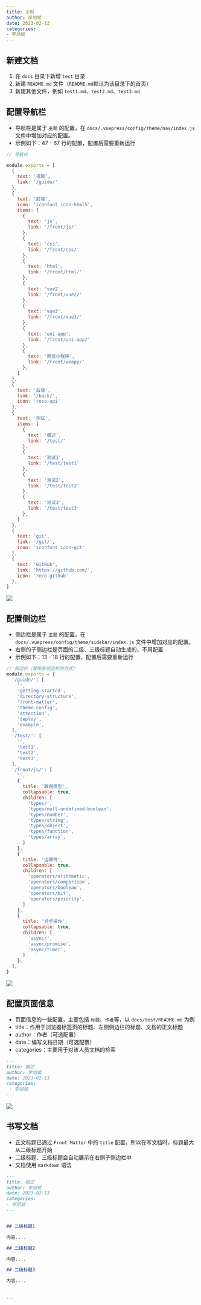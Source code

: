 ```yaml
---
title: 示例
author: 李旭斌
date: 2023-02-13
categories:
- 李旭斌
---
```


## 新建文档

1. 在 `docs` 目录下新增 `test` 目录
2. 新建 `README.md` 文件（`README.md`默认为该目录下的首页）
3. 新建其他文件，例如 `test1.md`、`test2.md`、`test3.md`

## 配置导航栏

* 导航栏是属于 `主题` 的配置，在 `docs/.vuepress/config/theme/nav/index.js` 文件中增加对应的配置。
* 示例如下：47 - 67 行的配置，配置后需要重新运行

```js {47-67}
// 导航栏

module.exports = [
  {
    text: '指南',
    link: '/guide/'
  },
  {
    text: '前端',
    icon: 'iconfont icon-html5',
    items: [
      {
        text: 'js',
        link: '/front/js/'
      },
      {
        text: 'css',
        link: '/front/css/'
      },
      {
        text: 'html',
        link: '/front/html/'
      },
      {
        text: 'vue2',
        link: '/front/vue2/'
      },
      {
        text: 'vue3',
        link: '/front/vue3/'
      },
      {
        text: 'uni-app',
        link: '/front/uni-app/'
      },
      {
        text: '微信小程序',
        link: '/front/weapp/'
      },
    ]
  },
  {
    text: '后端',
    link: '/back/',
    icon: 'reco-api'
  },
  {
    text: '测试',
    items: [
      {
        text: '概述',
        link: '/test/'
      },
      {
        text: '测试1',
        link: '/test/test1'
      },
      {
        text: '测试2',
        link: '/test/test2'
      },
      {
        text: '测试3',
        link: '/test/test3'
      },
    ]
  },
  {
    text: 'git',
    link: '/git/',
    icon: 'iconfont icon-git'
  },
  {
    text: 'GitHub',
    link: 'https://github.com/',
    icon: 'reco-github'
  },
]
```
![](./assets/image/example-1676275912344.png)


## 配置侧边栏

* 侧边栏是属于 `主题` 的配置，在 `docs/.vuepress/config/theme/sidebar/index.js` 文件中增加对应的配置。
* 右侧的子侧边栏是页面的二级、三级标题自动生成的，不用配置
* 示例如下：13 - 18 行的配置，配置后需要重新运行

```js {13-18}
// 侧边栏（使用多侧边栏的方式）
module.exports = {
  '/guide/': [
    '',
    'getting-started',
    'directory-structure',
    'front-matter',
    'theme-config',
    'attention',
    'deploy',
    'example',
  ],
  '/test/': [
    '',
    'test1',
    'test2',
    'test3',
  ],
  '/front/js/': [
    '',
    {
      title: '数据类型',
      collapsable: true,
      children: [
        'types/',
        'types/null-undefined-boolean',
        'types/number',
        'types/string',
        'types/object',
        'types/function',
        'types/array',
      ]
    },
    {
      title: '运算符',
      collapsable: true,
      children: [
        'operators/arithmetic',
        'operators/comparison',
        'operators/boolean',
        'operators/bit',
        'operators/priority',
      ]
    },
    {
      title: '异步操作',
      collapsable: true,
      children: [
        'async/',
        'async/promise',
        'async/timer',
      ]
    },
  ],
}
```
![](./assets/image/example-1676276196666.png)




## 配置页面信息

- 页面信息的一些配置，主要包括 `标题`、`作者`等，以 `docs/test/README.md` 为例
- title：作用于浏览器标签页的标题、左侧侧边栏的标题、文档的正文标题
- author：作者（可选配置）
- date：编写文档日期（可选配置）
- categories：主要用于对该人员文档的检索

```markdown
---
title: 概述
author: 李旭斌
date: 2023-02-13
categories:
 - 李旭斌
---
```

![](./assets/image/example-1676276986909.png)


## 书写文档

- 正文标题已通过 `Front Matter` 中的 `title` 配置，所以在写文档时，标题最大从二级标题开始
- 二级标题、三级标题会自动展示在右侧子侧边栏中
- 文档使用 `markdown` 语法

```markdown
---
title: 概述
author: 李旭斌
date: 2023-02-13
categories:
- 李旭斌
---


## 二级标题1

内容....

## 二级标题2

内容....

## 二级标题3

内容....


...

```